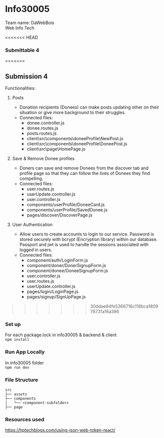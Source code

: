 <!-- Prettier Ignored -->
# Info30005
Team name: DaWebBois  
Web Info Tech  

<<<<<<< HEAD
### Submittable 4  
=======
## Submission 4
Functionalities:
1. Posts
    * Donation recipients (Donees) can make posts updating other on their situation or give more background
    to their struggles.
    * Connected files:
        * donee.controller.js
        * donee.routes.js
        * posts.routes.js
        * client\src\components\doneeProfile\NewPost.js
        * client\src\components\doneeProfile\DoneePost.js
        * client\src\page\HomePage.js

2. Save & Remove Donee profiles
    * Doners can save and remove Donees from the discover tab and profile page so that they can follow the lives of Donees they find compelling. 
    * Connected files:
        * user.routes.js
        * userUpdate.controller.js
        * user.controller.js
        * components/userProfile/DoneeCard.js
        * components/userProfile/SavedDonee.js
        * pages/discover/DiscoverPage.js

3. User Authentication
    * Allow users to create accounts to login to our service. Password is stored securely with bcrypt (Encryption library) within our database. Passport and jwt is used to handle the sessions associated with logged in users.
    * Connected files:
        * component/auth/LoginForm.js
        * component/doner/DonerSignupForm.js
        * component/donee/DoneeSignupForm.js
        * user.controller.js
        * user.routes.js
        * userUpdate.controller.js
        * pages/login/LoginPage.js
        * pages/signup/SignUpPage.js
>>>>>>> 30ddae84fe5366716c116bca180978731a16a366


### Set up
For each package.lock in info30005 & backend & client  
`npm install`

### Run App Locally
In info30005 folder  
`npm run dev`

### File Structure 

    src
    ├── assets
    ├── components
    |   └── <component-subfolder>
    ├── page

### Resources used

https://hptechblogs.com/using-json-web-token-react/
